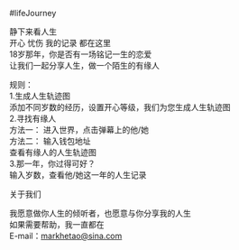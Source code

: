 #lifeJourney

静下来看人生</br>
开心 忧伤 我的记录 都在这里</br>
18岁那年，你是否有一场铭记一生的恋爱</br>
让我们一起分享人生，做一个陌生的有缘人</br>

规则：</br>
1.生成人生轨迹图</br>
      添加不同岁数的经历，设置开心等级，我们为您生成人生轨迹图</br>
2.寻找有缘人</br>
      方法一： 进入世界，点击弹幕上的他/她</br>
      方法二： 输入钱包地址</br>
      查看有缘人的人生轨迹图</br>
3.那一年，你过得可好？</br>
      输入岁数，查看他/她这一年的人生记录</br>
    

  关于我们
  
  我愿意做你人生的倾听者，也愿意与你分享我的人生</br>
  如果需要帮助，我一直都在</br>
  E-mail：markhetao@sina.com</br>
